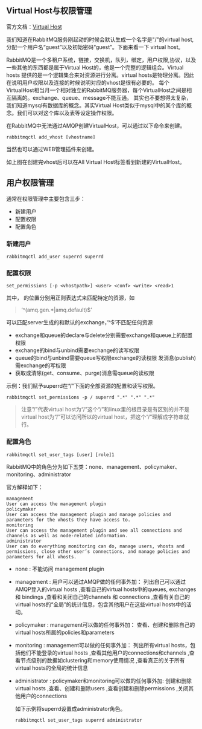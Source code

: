 ## Virtual Host与权限管理

官方文档：[Virtual Host](https://www.rabbitmq.com/vhosts.html)

我们知道在RabbitMQ服务刚起动的时候会默认生成一个名字是"/"的virtual host,分配一个用户名“guest”以及初始密码“guest”。下面来看一下	virtual host。

RabbitMQ是一个多租户系统，链接，交换机，队列，绑定，用户权限,协议，以及一些其他的东西都是属于Virtual Host的，他是一个完整的逻辑组合。Virtual hosts
提供的是一个逻辑集合来对资源进行分离。virtual hosts是物理分离。因此在说明用户权限以及连接的时候说明对应的vhost是很有必要的。
每个VirtualHost相当月一个相对独立的RabbitMQ服务器，每个VirtualHost之间是相互隔离的。exchange、queue、message不能互通。
其实也不要想得太复杂，我们知道mysql有数据库的概念。其实Virtual Host类似于mysql中的某个库的概念。我们可以对这个库以及表等设定操作权限。

在RabbitMQ中无法通过AMQP创建VirtualHost，可以通过以下命令来创建。
```
rabbitmqctl add_vhost [vhostname]
```
当然也可以通过WEB管理插件来创建。 

如上图在创建完vhost后可以在All Virtual Host标签看到新建的VirtualHost。

## 用户权限管理
通常在权限管理中主要包含三步：
* 新建用户
* 配置权限
* 配置角色
### 新建用户

```
rabbitmqctl add_user superrd superrd
```

### 配置权限

```
set_permissions [-p <vhostpath>] <user> <conf> <write> <read>1
```

其中， 的位置分别用正则表达式来匹配特定的资源，如

> ‘^(amq.gen.*|amq.default)$’

可以匹配server生成的和默认的exchange，’^$’不匹配任何资源

* exchange和queue的declare与delete分别需要exchange和queue上的配置权限
* exchange的bind与unbind需要exchange的读写权限
* queue的bind与unbind需要queue写权限exchange的读权限 发消息(publish)需exchange的写权限
* 获取或清除(get、consume、purge)消息需queue的读权限

示例：我们赋予superrd在“/”下面的全部资源的配置和读写权限。

```
rabbitmqctl set_permissions -p / superrd ".*" ".*" ".*"
```

> 注意”/”代表virtual host为“/”这个“/”和linux里的根目录是有区别的并不是virtual host为“/”可以访问所以的virtual host，把这个“/”理解成字符串就行。

  ### 配置角色

```
rabbitmqctl set_user_tags [user] [role]1
```

RabbitMQ中的角色分为如下五类：none、management、policymaker、monitoring、administrator

官方解释如下：

```
management 
User can access the management plugin 
policymaker 
User can access the management plugin and manage policies and parameters for the vhosts they have access to. 
monitoring 
User can access the management plugin and see all connections and channels as well as node-related information. 
administrator 
User can do everything monitoring can do, manage users, vhosts and permissions, close other user’s connections, and manage policies and parameters for all vhosts.
```

* none : 不能访问 management plugin

* management : 用户可以通过AMQP做的任何事外加： 列出自己可以通过AMQP登入的virtual hosts ,查看自己的virtual hosts中的queues, exchanges 和 bindings ,查看和关闭自己的channels 和 connections ,查看有关自己的virtual hosts的“全局”的统计信息，包含其他用户在这些virtual hosts中的活动。

* policymaker : management可以做的任何事外加： 查看、创建和删除自己的virtual hosts所属的policies和parameters

* monitoring : management可以做的任何事外加： 列出所有virtual hosts，包括他们不能登录的virtual hosts ,查看其他用户的connections和channels ,查看节点级别的数据如clustering和memory使用情况 ,查看真正的关于所有virtual hosts的全局的统计信息

* administrator : policymaker和monitoring可以做的任何事外加: 创建和删除virtual hosts ,查看、创建和删除users ,查看创建和删除permissions ,关闭其他用户的connections

  

  如下示例将superrd设置成administrator角色。

  ```
  rabbitmqctl set_user_tags superrd administrator
  ```
